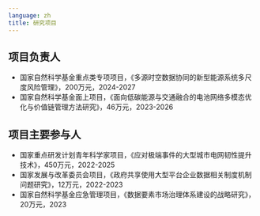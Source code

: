 ```yaml
---
language: zh
title: 研究项目
---
```

## 项目负责人
- 国家自然科学基金重点类专项项目，《多源时空数据协同的新型能源系统多尺度风险管理》，200万元，2024-2027
- 国家自然科学基金面上项目，《面向低碳能源与交通融合的电池网络多模态优化与价值链管理方法研究》，46万元，2023-2026

## 项目主要参与人
- 国家重点研发计划青年科学家项目，《应对极端事件的大型城市电网韧性提升技术》，450万元，2022-2025
- 国家发展与改革委员会项目，《政府共享使用大型平台企业数据相关制度机制问题研究》，12万元，2022-2023
- 国家自然科学基金应急管理项目，《数据要素市场治理体系建设的战略研究》，20万元，2023